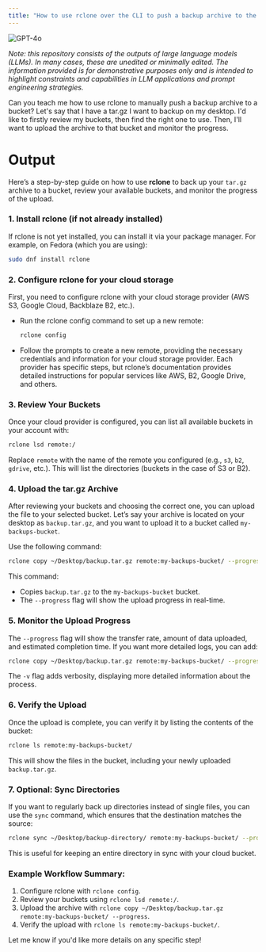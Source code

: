 ```yaml
---
title: "How to use rclone over the CLI to push a backup archive to the cloud"
---
```

![GPT-4o](https://img.shields.io/badge/GPT--4o-3333FF?style=for-the-badge&logo=openai&logoColor=white)



*Note: this repository consists of the outputs of large language models (LLMs). In many cases, these are unedited or minimally edited. The information provided is for demonstrative purposes only and is intended to highlight constraints and capabilities in LLM applications and prompt engineering strategies.*


Can you teach me how to use rclone to manually push a backup archive to a bucket? Let's say that I have a tar.gz I want to backup on my desktop. I'd like to firstly review my buckets, then find the right one to use. Then, I'll want to upload the archive to that bucket and monitor the progress.

# Output

Here’s a step-by-step guide on how to use **rclone** to back up your `tar.gz` archive to a bucket, review your available buckets, and monitor the progress of the upload.

### 1. **Install rclone (if not already installed)**
If rclone is not yet installed, you can install it via your package manager. For example, on Fedora (which you are using):
```bash
sudo dnf install rclone
```

### 2. **Configure rclone for your cloud storage**
First, you need to configure rclone with your cloud storage provider (AWS S3, Google Cloud, Backblaze B2, etc.).

- Run the rclone config command to set up a new remote:
  ```bash
  rclone config
  ```
- Follow the prompts to create a new remote, providing the necessary credentials and information for your cloud storage provider. Each provider has specific steps, but rclone’s documentation provides detailed instructions for popular services like AWS, B2, Google Drive, and others.

### 3. **Review Your Buckets**
Once your cloud provider is configured, you can list all available buckets in your account with:
```bash
rclone lsd remote:/
```
Replace `remote` with the name of the remote you configured (e.g., `s3`, `b2`, `gdrive`, etc.). This will list the directories (buckets in the case of S3 or B2).

### 4. **Upload the tar.gz Archive**
After reviewing your buckets and choosing the correct one, you can upload the file to your selected bucket. Let’s say your archive is located on your desktop as `backup.tar.gz`, and you want to upload it to a bucket called `my-backups-bucket`.

Use the following command:
```bash
rclone copy ~/Desktop/backup.tar.gz remote:my-backups-bucket/ --progress
```
This command:
- Copies `backup.tar.gz` to the `my-backups-bucket` bucket.
- The `--progress` flag will show the upload progress in real-time.

### 5. **Monitor the Upload Progress**
The `--progress` flag will show the transfer rate, amount of data uploaded, and estimated completion time. If you want more detailed logs, you can add:
```bash
rclone copy ~/Desktop/backup.tar.gz remote:my-backups-bucket/ --progress -v
```
The `-v` flag adds verbosity, displaying more detailed information about the process.

### 6. **Verify the Upload**
Once the upload is complete, you can verify it by listing the contents of the bucket:
```bash
rclone ls remote:my-backups-bucket/
```
This will show the files in the bucket, including your newly uploaded `backup.tar.gz`.

### 7. **Optional: Sync Directories**
If you want to regularly back up directories instead of single files, you can use the `sync` command, which ensures that the destination matches the source:
```bash
rclone sync ~/Desktop/backup-directory/ remote:my-backups-bucket/ --progress
```
This is useful for keeping an entire directory in sync with your cloud bucket.

### Example Workflow Summary:
1. Configure rclone with `rclone config`.
2. Review your buckets using `rclone lsd remote:/`.
3. Upload the archive with `rclone copy ~/Desktop/backup.tar.gz remote:my-backups-bucket/ --progress`.
4. Verify the upload with `rclone ls remote:my-backups-bucket/`.

Let me know if you'd like more details on any specific step!